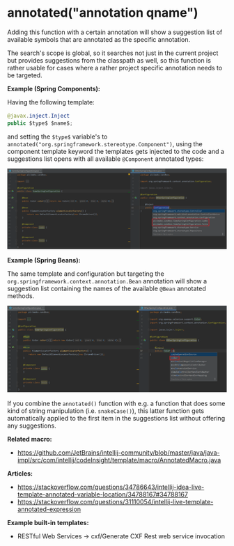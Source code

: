 # annotated("annotation qname")

Adding this function with a certain annotation will show a suggestion list of available symbols that are annotated
as the specific annotation.

The search's scope is global, so it searches not just in the current project but provides suggestions from the classpath as well,
so this function is rather usable for cases where a rather project specific annotation needs to be targeted.

**Example (Spring Components):**

Having the following template:
```java
@javax.inject.Inject
public $type$ $name$;
```
and setting the `$type$` variable's  to `annotated("org.springframework.stereotype.Component")`, using the component
template keyword the templates gets injected to the code and a suggestions list opens with all available `@Component` annotated
types:

![annotated_component](images/annotated_component.png)

**Example (Spring Beans):**

The same template and configuration but targeting the `org.springframework.context.annotation.Bean` annotation will show a suggestion list
containing the names of the available `@Bean` annotated methods.

![annotated_bean](images/annotated_bean.png)

If you combine the `annotated()` function with e.g. a function that does some kind of string manipulation (i.e. `snakeCase()`), this latter function gets
automatically applied to the first item in the suggestions list without offering any suggestions.

**Related macro:**
- https://github.com/JetBrains/intellij-community/blob/master/java/java-impl/src/com/intellij/codeInsight/template/macro/AnnotatedMacro.java

**Articles:**
- https://stackoverflow.com/questions/34786643/intellij-idea-live-template-annotated-variable-location/34788167#34788167
- https://stackoverflow.com/questions/31110054/intellij-live-template-annotated-expression

**Example built-in templates:**
- RESTful Web Services -> cxf/Generate CXF Rest web service invocation
